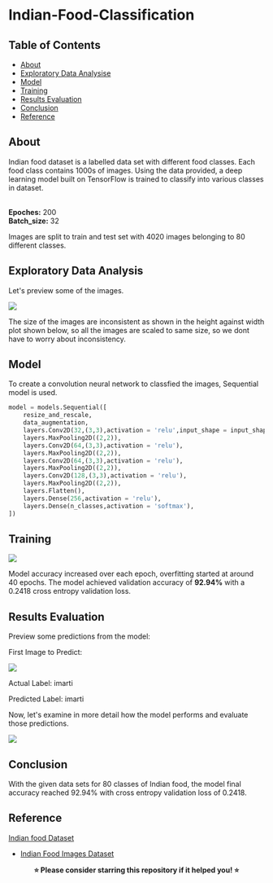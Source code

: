 # Indian-Food-Classification

## Table of Contents
+ [About](#about)
+ [Exploratory Data Analysise](#exploratory-data-analysis)
+ [Model](#model)
+ [Training](#training)
+ [Results Evaluation](#results-evaluation)
+ [Conclusion](#conclusion)
+ [Reference](#reference)

## About

Indian food dataset is a labelled data set with different food classes. Each food class contains 1000s of images. Using the data provided, a deep learning model built on TensorFlow is trained to classify into various classes in dataset.

<br>**Epoches:** 200
<br>**Batch_size:** 32

Images are split to train and test set with 4020 images belonging to 80 different classes. 

## Exploratory Data Analysis

Let's preview some of the images.

<img src = "https://github.com/gnpaone/Indian-food-classification/blob/main/Pictures/EDA.png">

The size of the images are inconsistent as shown in the height against width plot shown below, so all the images are scaled to same size, so we dont have to worry about inconsistency.

## Model
To create a convolution neural network to classfied the images, Sequential model is used.

```python
model = models.Sequential([
    resize_and_rescale,
    data_augmentation,
    layers.Conv2D(32,(3,3),activation = 'relu',input_shape = input_shape),
    layers.MaxPooling2D((2,2)),
    layers.Conv2D(64,(3,3),activation = 'relu'),
    layers.MaxPooling2D((2,2)),
    layers.Conv2D(64,(3,3),activation = 'relu'),
    layers.MaxPooling2D((2,2)),
    layers.Conv2D(128,(3,3),activation = 'relu'),
    layers.MaxPooling2D((2,2)),
    layers.Flatten(),
    layers.Dense(256,activation = 'relu'),
    layers.Dense(n_classes,activation = 'softmax'),
])
```

## Training

<img src = "https://github.com/gnpaone/Indian-food-classification/blob/main/Pictures/training.png">

Model accuracy increased over each epoch, overfitting started at around 40 epochs. The model achieved validation accuracy of **92.94%** with a 0.2418 cross entropy validation loss.

## Results Evaluation

Preview some predictions from the model:

<p>First Image to Predict:</p>
<img src = "https://github.com/gnpaone/Indian-food-classification/blob/main/Pictures/test.png">
<p>Actual Label: imarti</p>
<p>Predicted Label: imarti</p>

Now, let's examine in more detail how the model performs and evaluate those predictions.

<img src = "https://github.com/gnpaone/Indian-food-classification/blob/main/Pictures/model.png">

## Conclusion

With the given data sets for 80 classes of Indian food, the model final accuracy reached 92.94% with cross entropy validation loss of 0.2418.

## Reference

[Indian food Dataset](Dataset/Indian-Food-Images)
- [Indian Food Images Dataset](https://www.kaggle.com/datasets/iamsouravbanerjee/indian-food-images-dataset)

<p align="center">
<b>⭐ Please consider starring this repository if it helped you! ⭐</b>
</p>

